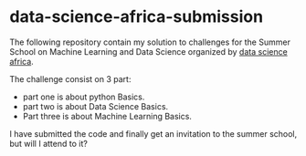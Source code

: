 # data-science-africa-submission
The following repository contain my solution to challenges for  the Summer School on Machine Learning and Data Science  organized by [data science africa](http://www.datascienceafrica.org/).

The challenge consist on 3 part:
 - part one is about python Basics.
 - part two  is about Data Science Basics.
 - Part three is about Machine Learning Basics.
 
I have submitted the code and finally get an invitation to the summer school, but will I attend to it? 
